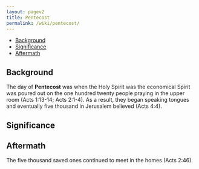 ```yaml
---
layout: pagev2
title: Pentecost
permalink: /wiki/pentecost/
---
```

- [Background](#background)
- [Significance](#significance)
- [Aftermath](#aftermath)

## Background

The day of **Pentecost** was when the Holy Spirit was the economical Spirit was poured out on the one hundred twenty people praying in the upper room (Acts 1:13-14; Acts 2:1-4). As a result, they began speaking tongues and eventually five thousand in Jerusalem believed (Acts 4:4).

## Significance

## Aftermath

The five thousand saved ones continued to meet in the homes (Acts 2:46).